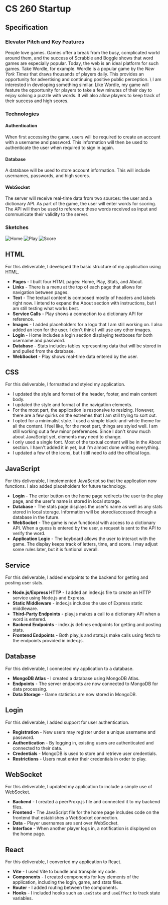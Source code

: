 # **CS 260 Startup**

## Specification

### Elevator Pitch and Key Features
  People love games. Games offer a break from the busy, complicated world around them, and the success of Scrabble and Boggle shows that word games are especially popular. Today, the web is an ideal platform for such games. Take Wordle, for example. Wordle is a popular game by the *New York Times* that draws thousands of players daily. This provides an opportunity for advertising and continuing positive public perception.
\  I am interested in developing something similar. Like Wordle, my game will feature the opportunity for players to take a few minutes of their day to enjoy solving a puzzle with words. It will also allow players to keep track of their success and high scores.

### Technologies
#### Authentication
  When first accessing the game, users will be required to create an account with a username and password. This information will then be used to authenticate the user when required to sign in again.
#### Database
  A database will be used to store account information. This will include usernames, passwords, and high scores. 
#### WebSocket
  The server will receive real-time data from two sources: the user and a dictionary API. As part of the game, the user will enter words for scoring. The API will then be used to reference these words received as input and communicate their validity to the server.

### Sketches
![Home](https://github.com/Spencer-Gardner/CS_260/assets/120418845/18f9f269-fd16-4b34-bb2d-4782118a2cfb)
![Play](https://github.com/Spencer-Gardner/CS_260/assets/120418845/eaac79c1-e788-46b5-a9e1-e6710e97d10b)
![Score](https://github.com/Spencer-Gardner/CS_260/assets/120418845/801e5261-3ecb-4195-b526-56607f964d1a)

## HTML
For this deliverable, I developed the basic structure of my application using HTML.
- **Pages** - I built four HTML pages: Home, Play, Stats, and About. 
- **Links** - There is a menu at the top of each page that allows for navigation between pages.
- **Text** - The textual content is composed mostly of headers and labels right now. I intend to expand the About section with instructions, but I am still testing what works best. 
- **Service Calls** - Play shows a connection to a dictionary API for reference.
- **Images** - I added placeholders for a logo that I am still working on. I also added an icon for the user. I don't think I will use any other images.
- **Login** - Home includes a login section displaying textboxes for both username and password.
- **Database** - Stats includes tables representing data that will be stored in and pulled from the database.
- **WebSocket** - Play shows real-time data entered by the user.

## CSS
For this deliverable, I formatted and styled my application.
- I updated the style and format of the header, footer, and main content body.
- I updated the style and format of the navigation elements.
- For the most part, the application is responsive to resizing. However, there are a few quirks on the extremes that I am still trying to sort out.
- I opted for a minimalist style. I used a simple black-and-white theme for all the content. I feel like, for the most part, things are styled well. I am still working out a few minor preferences. Since I don't know much about JavaScript yet, elements may need to change.
- I only used a single font. Most of the textual content will be in the About section. I havn't added it in yet, but I'm almost done writing everything.
- I updated a few of the icons, but I still need to add the official logo.

## JavaScript
For this deliverable, I implemented JavaScript so that the application now functions. I also added placeholders for future technology.
- **Login** - The enter button on the home page redirects the user to the play page, and the user's name is stored in local storage.
- **Database** - The stats page displays the user's name as well as any stats stored in local storage. Information will be stored/accessed through a database in the future.
- **WebSocket** - The game is now functional with access to a dictionary API. When a guess is entered by the user, a request is sent to the API to verify the word.
- **Application Logic** - The keyboard allows the user to interact with the game. The display keeps track of letters, time, and score. I may adjust some rules later, but it is funtional overall.

## Service
For this deliverable, I added endpoints to the backend for getting and posting user stats.
- **Node.js/Express HTTP** - I added an index.js file to create an HTTP service using Node.js and Express.
- **Static Middleware** - index.js includes the use of Express static middleware.
- **Third-Party Endpoints** - play.js makes a call to a dictionary API when a word is entered.
- **Backend Endpoints** - index.js defines endpoints for getting and posting stats.
- **Frontend Endpoints** - Both play.js and stats.js make calls using fetch to the endpoints provided in index.js.

## Database
For this deliverable, I connected my application to a database.
- **MongoDB Atlas** - I created a database using MongoDB Atlas.
- **Endpoints** - The server endpoints are now connected to MongoDB for data processing.
- **Data Storage** - Game statistics are now stored in MongoDB.

## Login
For this deliverable, I added support for user authentication. 
- **Registration** - New users may register under a unique username and password.
- **Authentication** - By logging in, existing users are authenticated and connected to their data.
- **Credentials** - MongoDB is used to store and retrieve user credentials.
- **Restrictions** - Users must enter their credentials in order to play.

## WebSocket
For this deliverable, I updated my application to include a simple use of WebSocket. 
- **Backend** - I created a peerProxy.js file and connected it to my backend files.
- **Frontend** - The JavaScript file for the home page includes code on the frontend that establishes a WebSocket connection.
- **Data** - Player usernames are sent over WebSocket.
- **Interface** - When another player logs in, a notification is displayed on the home page.

## React
For this deliverable, I converted my application to React.
- **Vite** - I used Vite to bundle and transpile my code.
- **Components** - I created components for key elements of the application, including the login, game, and stats files.
- **Router** - I added routing between the components.
- **Hooks** - I included hooks such as `useState` and `useEffect` to track state variables.

  

